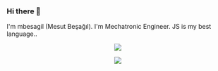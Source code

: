 ### Hi there 👋

I'm mbesagil (Mesut Beşağıl). I'm Mechatronic Engineer. JS is my best language..


<p align="center">
  <a href="https://skillicons.dev">
    <img src="https://skillicons.dev/icons?i=html,css,bootstrap,tailwind,js,vue,react,vite,dotnet,nodejs,moongodb,mysql,sequelize,docker,gcp" />
  </a>
</p>
<p align="center">
  <a href="https://skillicons.dev">
    <img src="https://skillicons.dev/icons?i=c,c++,cs,python,ros" />
  </a>
</p>



